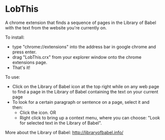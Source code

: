 # LobThis
A chrome extension that finds a sequence of pages in the Library of Babel with the text from the website you're currently on.

To install:
 - type "chrome://extensions" into the address bar in google chrome and press enter.
 - drag "LobThis.crx" from your explorer window onto the chrome extensions page.
 - That's it!

To use:
 - Click on the Library of Babel icon at the top right while on any web page to find a page in the Library of Babel containing the text on your current page
 - To look for a certain paragraph or sentence on a page, select it and then:
   - Click the icon. OR
   - Right click to bring up a context menu, where you can choose: "Look for selected text in the Library of Babel".
 
More about the Library of Babel:
http://libraryofbabel.info/